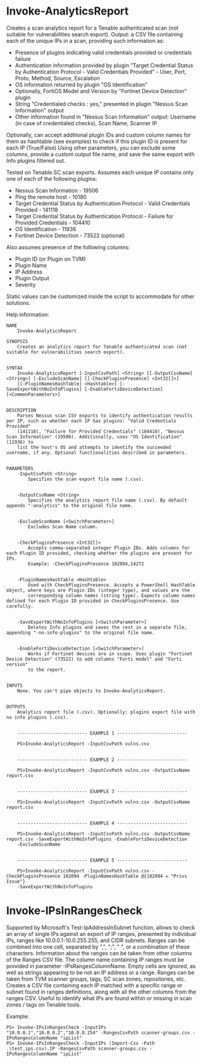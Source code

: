 # Invoke-AnalyticsReport

Creates a scan analytics report for a Tenable authenticated scan (not suitable for vulnerabilities search export). Output: a CSV file containing each of the unique IPs in a scan, providing such information as:
* Presence of plugins indicating valid credentials provided or credentials failure
* Authentication information provided by plugin "Target Credential Status by Authentication Protocol - Valid Credentials Provided" - User, Port, Proto, Method, Source, Escalation
* OS information returned by plugin "OS Identification"
* Optionally, FortiOS Model and Version by "Fortinet Device Detection" plugin
* String "Credentialed checks : yes," presented in plugin "Nessus Scan Information" output
* Other information found in "Nessus Scan Information" output: Username (in case of credentialed checks), Scan Name, Scanner IP

Optionally, can accept additional plugin IDs and custom column names for them as hashtable (see examples) to check if this plugin ID is present for each IP (True/False)
Using other parameters, you can exclude some columns, provide a custom output file name, and save the same export with Info plugins filtered out.

Tested on Tenable.SC scan exports. Assumes each unique IP contains only one of each of the following plugins:
* Nessus Scan Information - 19506
* Ping the remote host - 10180
* Target Credential Status by Authentication Protocol - Valid Credentials Provided - 141118
* Target Credential Status by Authentication Protocol - Failure for Provided Credentials - 104410
* OS Identification - 11936
* Fortinet Device Detection - 73522 (optional)

Also assumes presence of the following columns:
* Plugin ID (or Plugin on TVM)
* Plugin Name
* IP Address
* Plugin Output
* Severity

Static values can be customized inside the script to accommodate for other solutions.

Help information:
```
NAME
    Invoke-AnalyticsReport

SYNOPSIS
    Creates an analytics report for Tenable authenticated scan (not suitable for vulnerabilities search export).


SYNTAX
    Invoke-AnalyticsReport [-InputCsvPath] <String> [[-OutputCsvName] <String>] [-ExcludeScanName] [[-CheckPluginsPresence] <Int32[]>]
    [[-PluginNamesHashTable] <Hashtable>] [-SaveExportWithNoInfoPlugins] [-EnableFortiDeviceDetection] [<CommonParameters>]


DESCRIPTION
    Parses Nessus scan CSV exports to identify authentication results per IP, such as whether each IP has plugins: "Valid Credentials Provided"    
    (141118), "Failure for Provided Credentials" (104410), "Nessus Scan Information" (19506). Additionally, uses "OS Identification" (11936) to    
    list the host's OS and attempts to identify the succeeded username, if any. Optional functionalities described in parameters.


PARAMETERS
    -InputCsvPath <String>
        Specifies the scan export file name (.csv).


    -OutputCsvName <String>
        Specifies the analytics report file name (.csv). By default appends "-analytics" to the original file name.


    -ExcludeScanName [<SwitchParameter>]
        Excludes Scan Name column.


    -CheckPluginsPresence <Int32[]>
        Accepts comma-separated integer Plugin IDs. Adds columns for each Plugin ID provided, checking whether the plugins are present for IPs.    
        Example: -CheckPluginsPresence 102094,14272


    -PluginNamesHashTable <Hashtable>
        Used with CheckPluginsPresence. Accepts a PowerShell HashTable object, where keys are Plugin IDs (integer type), and values are the        
        corresponding column names (string type). Expects column names defined for each Plugin ID provided in CheckPluginsPresence. Use carefully. 


    -SaveExportWithNoInfoPlugins [<SwitchParameter>]
        Deletes Info plugins and saves the rest in a separate file, appending "-no-info-plugins" to the original file name.


    -EnableFortiDeviceDetection [<SwitchParameter>]
        Works if Fortinet devices are in scope. Uses plugin "Fortinet Device Detection" (73522) to add columns "Forti model" and "Forti version"   
        to the report.


INPUTS
    None. You can't pipe objects to Invoke-AnalyticsReport.


OUTPUTS
    Analytics report file (.csv). Optionally: plugins export file with no info plugins (.cvs).


    -------------------------- EXAMPLE 1 --------------------------

    PS>Invoke-AnalyticsReport -InputCsvPath vulns.csv


    -------------------------- EXAMPLE 2 --------------------------

    PS>Invoke-AnalyticsReport -InputCsvPath vulns.csv -OutputCsvName report.csv


    -------------------------- EXAMPLE 3 --------------------------

    PS>Invoke-AnalyticsReport -InputCsvPath vulns.csv -OutputCsvName report.csv


    -------------------------- EXAMPLE 4 --------------------------

    PS>Invoke-AnalyticsReport -InputCsvPath vulns.csv -OutputCsvName report.csv -SaveExportWithNoInfoPlugins -EnableFortiDeviceDetection
    -ExcludeScanName


    -------------------------- EXAMPLE 5 --------------------------

    PS>Invoke-AnalyticsReport -InputCsvPath vulns.csv -CheckPluginsPresence 102094 -PluginNamesHashTable @{102094 = "Privs Issue"}
    -SaveExportWithNoInfoPlugins
```

# Invoke-IPsInRangesCheck

Supported by Microsoft's Test-IpAddressInSubnet function, allows to check an array of single IPs against an export of IP ranges, presented by individual IPs, ranges like 10.0.0.1-10.0.255.255, and CIDR subnets. Ranges can be combined into one cell, separated by ",", ";", " ", or a combination of these characters. Information about the ranges can be taken from other columns of the Ranges CSV file. The column name containing IP ranges must be provided in parameter -IPsRangesColumnName. Empty cells are ignored, as well as strings appearing to be not an IP address or a range.
Ranges can be taken from TVM scanner groups, tags, SC scan zones, repositories, etc.
Creates a CSV file containing each IP matched with a specific range or subnet found in ranges definitions, along with all the other columns from the ranges CSV.
Useful to identify what IPs are found within or missing in scan zones / tags on Tenable tools.

Example:

```
PS> Invoke-IPsInRangesCheck -InputIPs "10.0.0.1","10.0.0.2","10.0.0.254" -RangesCsvPath scanner-groups.csv -IPsRangesColumnName "ipList"
PS> Invoke-IPsInRangesCheck -InputIPs (Import-Csv -Path .\test_ips.csv).IP -RangesCsvPath scanner-groups.csv -IPsRangesColumnName "ipList"
```
